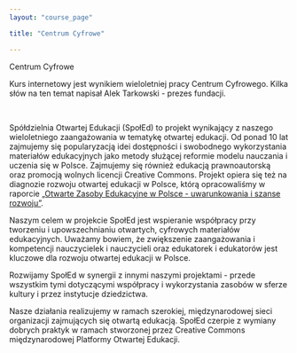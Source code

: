 ```yaml
---
layout: "course_page"

title: "Centrum Cyfrowe"

---
```


<div class="text-center screen-title">
Centrum Cyfrowe
</div>

<div class="screen-content">
  <p>Kurs internetowy jest wynikiem wieloletniej pracy Centrum Cyfrowego. Kilka słów na ten temat napisał Alek Tarkowski - prezes fundacji.</p> 
  &nbsp;
<p>Spółdzielnia Otwartej Edukacji (SpołEd) to projekt wynikający z naszego wieloletniego zaangażowania w tematykę otwartej edukacji. Od ponad 10 lat zajmujemy się popularyzacją idei dostępności i swobodnego wykorzystania materiałów edukacyjnych jako metody służącej reformie modelu nauczania i uczenia się w Polsce. Zajmujemy się również edukacją prawnoautorską oraz promocją wolnych licencji Creative Commons. Projekt opiera się też na diagnozie rozwoju otwartej edukacji w Polsce, którą opracowaliśmy w raporcie <a class="content-link" target="_blank" href="https://ngoteka.pl/bitstream/handle/item/345/OZE-w-PL-uwarunkowania-i-szanse-rozwoju.pdf?sequence=1">&bdquo;Otwarte Zasoby Edukacyjne w Polsce - uwarunkowania i szanse rozwoju&rdquo;</a>. </p>
  <p>Naszym celem w projekcie SpołEd jest wspieranie współpracy przy tworzeniu i upowszechnianiu otwartych, cyfrowych materiałów edukacyjnych. Uważamy bowiem, że zwiększenie zaangażowania i kompetencji nauczycielek i nauczycieli oraz edukatorek i edukatorów jest kluczowe dla rozwoju otwartej edukacji w Polsce.
</p> 
  <p>Rozwijamy SpołEd w synergii z innymi naszymi projektami - przede wszystkim tymi dotyczącymi współpracy i wykorzystania zasobów w sferze kultury i przez instytucje dziedzictwa. 
</p>
  <p>Nasze działania realizujemy w ramach szerokiej, międzynarodowej sieci organizacji zajmujących się otwartą edukacją. SpołEd czerpie z wymiany dobrych praktyk w ramach stworzonej przez Creative Commons międzynarodowej Platformy Otwartej Edukacji.</p>

</div> 
